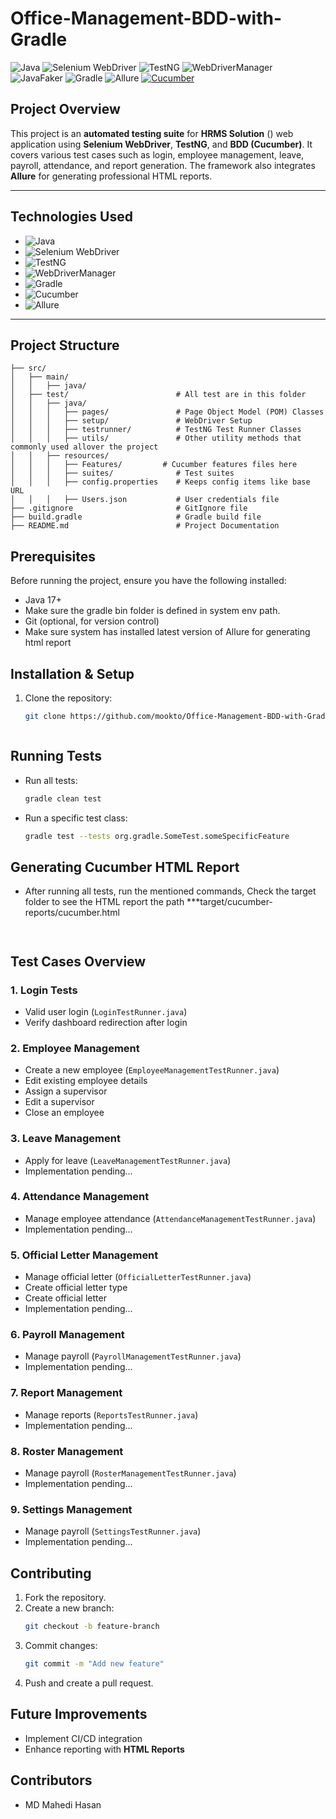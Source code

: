 # Office-Management-BDD-with-Gradle
![Java](https://img.shields.io/badge/Java-17-orange) ![Selenium WebDriver](https://img.shields.io/badge/Selenium%20WebDriver-3.141.59-yellowgreen) ![TestNG](https://img.shields.io/badge/TestNG-v7.9-blue) ![WebDriverManager](https://img.shields.io/badge/WebDriverManager-v5.1.0-blueviolet) ![JavaFaker](https://img.shields.io/badge/JavaFaker-v1.0.2-lightgray) ![Gradle](https://img.shields.io/badge/Gradle-v7.2-blue) ![Allure](https://img.shields.io/badge/Allure-v2.13.9-red) [![Cucumber](https://img.shields.io/badge/Cucumber-BDD-yellowgreen)](https://cucumber.io/)

## Project Overview

This project is an **automated testing suite** for **HRMS Solution** () web application using **Selenium WebDriver**, **TestNG**, and **BDD (Cucumber)**. It covers various test cases such as login, employee management, leave, payroll, attendance, and report generation. The framework also integrates **Allure** for generating professional HTML reports.

---

## Technologies Used

- ![Java](https://img.shields.io/badge/Java-17-orange)
- ![Selenium WebDriver](https://img.shields.io/badge/Selenium%20WebDriver-3.141.59-yellowgreen)
- ![TestNG](https://img.shields.io/badge/TestNG-v7.9-blue)
- ![WebDriverManager](https://img.shields.io/badge/WebDriverManager-v5.1.0-blueviolet)
- ![Gradle](https://img.shields.io/badge/Gradle-v7.2-blue)
- ![Cucumber](https://img.shields.io/badge/Cucumber-BDD-yellowgreen)
- ![Allure](https://img.shields.io/badge/Allure-v2.13.9-red)

---
## Project Structure
```
├── src/
│   ├── main/
│   │   ├── java/
│   ├── test/                        # All test are in this folder
│   │   ├── java/
│   │   │   ├── pages/               # Page Object Model (POM) Classes
│   │   │   ├── setup/               # WebDriver Setup
│   │   │   ├── testrunner/          # TestNG Test Runner Classes
│   │   │   ├── utils/               # Other utility methods that commonly used allover the project
│   │   ├── resources/
│   │   │   ├── Features/         # Cucumber features files here 
│   │   │   ├── suites/              # Test suites
│   │   │   ├── config.properties    # Keeps config items like base URL
│   │   │   ├── Users.json           # User credentials file
├── .gitignore                       # GitIgnore file
├── build.gradle                     # Gradle build file
├── README.md                        # Project Documentation
```

## Prerequisites
Before running the project, ensure you have the following installed:
- Java 17+
- Make sure the gradle bin folder is defined in system env path.
- Git (optional, for version control)
- Make sure system has installed latest version of Allure for generating html report

## Installation & Setup
1. Clone the repository:
   ```sh
   git clone https://github.com/mookto/Office-Management-BDD-with-Gradle.git
   ```

   ```
## Running Tests
- Run all tests:
  ```sh
  gradle clean test
  ```
- Run a specific test class:
  ```sh
  gradle test --tests org.gradle.SomeTest.someSpecificFeature
  ```

## Generating Cucumber HTML Report
- After running all tests, run the mentioned commands,
 Check the target folder to see the HTML report
the path ***target/cucumber-reports/cucumber.html
  ```


## Test Cases Overview
### 1. **Login Tests**
- Valid user login (`LoginTestRunner.java`)
- Verify dashboard redirection after login

### 2. **Employee Management**
- Create a new employee (`EmployeeManagementTestRunner.java`)
- Edit existing employee details
- Assign a supervisor
- Edit a supervisor
- Close an employee

### 3. **Leave Management**
- Apply for leave (`LeaveManagementTestRunner.java`)
- Implementation pending...

### 4. **Attendance Management**
- Manage employee attendance (`AttendanceManagementTestRunner.java`)
- Implementation pending...

### 5. **Official Letter Management**
- Manage official letter (`OfficialLetterTestRunner.java`)
- Create official letter type
- Create official letter
- Implementation pending...

### 6. **Payroll Management**
- Manage payroll (`PayrollManagementTestRunner.java`)
- Implementation pending...

### 7. **Report Management**
- Manage reports (`ReportsTestRunner.java`)
- Implementation pending...

### 8. **Roster Management**
- Manage payroll (`RosterManagementTestRunner.java`)
- Implementation pending...

### 9. **Settings Management**
- Manage payroll (`SettingsTestRunner.java`)
- Implementation pending...


## Contributing
1. Fork the repository.
2. Create a new branch:
   ```sh
   git checkout -b feature-branch
   ```
3. Commit changes:
   ```sh
   git commit -m "Add new feature"
   ```
4. Push and create a pull request.


## Future Improvements
- Implement CI/CD integration
- Enhance reporting with **HTML Reports**


## Contributors
- MD Mahedi Hasan




